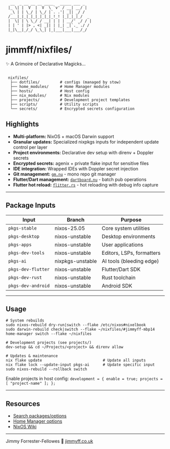 ```text
  __  _ __ __ __ ____   _____ ___ _    
 |_ \| |  V  |  V  \ `v' / __| __/ |   
  _\ | | \_/ | \_/ |`. .'| _|| _/ /    
 /___|_|_|_|_|_|_|_|_!_! |_|_|_|_/  _  
 |  \| | \ \_/ / __| | | | __/' _/ / | 
 | | ' | |> , <| _|| | |_| _|`._`./ /  
 |_|\__|_/_/ \_\_| |_|___|___|___/_/   

```

# jimmff/nixfiles/

✨ A Grimoire of Declarative Magicks...

```text

 nixfiles/
  ├── dotfiles/         # configs (managed by stow)
  ├── home_modules/     # Home Manager modules
  ├── hosts/            # Host config
  ├── nix_modules/      # Nix modules
  ├── projects/         # Development project templates
  ├── scripts/          # Utility scripts
  └── secrets/          # Encrypted secrets configuration

```

## Highlights

- **Multi-platform:** NixOS + macOS Darwin support
- **Granular updates:** Specialized nixpkgs inputs for independent update control per layer
- **Project environments:** Declarative dev setup with direnv + Doppler secrets
- **Encrypted secrets:** agenix + private flake input for sensitive files
- **IDE integration:** Wrapped IDEs with Doppler secret injection
- **Git management:** [`gm.nu`](scripts/git-manager/) - mono repo git manager
- **Flutter/Dart management:** [`dartboard.nu`](scripts/dartboard/) - batch pub operations
- **Flutter hot reload:** [`flitter.rs`](scripts/flitter/) - hot reloading with debug info capture

---

## Package Inputs

| Input | Branch | Purpose |
|-------|--------|---------|
| `pkgs-stable` | nixos-25.05 | Core system utilities |
| `pkgs-desktop` | nixos-unstable | Desktop environments |
| `pkgs-apps` | nixos-unstable | User applications |
| `pkgs-dev-tools` | nixos-unstable | Editors, LSPs, formatters |
| `pkgs-ai` | nixpkgs-unstable | AI tools (bleeding edge) |
| `pkgs-dev-flutter` | nixos-unstable | Flutter/Dart SDK |
| `pkgs-dev-rust` | nixos-unstable | Rust toolchain |
| `pkgs-dev-android` | nixos-unstable | Android SDK |

---

## Usage

```shell
# System rebuilds
sudo nixos-rebuild dry-run|switch --flake /etc/nixos#nixelbook
sudo darwin-rebuild check|switch --flake ~/nixfiles/#jimmyff-mbp14
home-manager switch --flake ~/nixfiles

# Development projects (see projects/)
dev-setup && cd ~/Projects/<project> && direnv allow

# Updates & maintenance
nix flake update                           # Update all inputs
nix flake lock --update-input pkgs-ai      # Update specific input
sudo nixos-rebuild --rollback switch
```

Enable projects in host config: `development = { enable = true; projects = [ "project-name" ]; };`

---

## Resources

- [Search packages/options](https://search.nixos.org/)
- [Home Manager options](https://home-manager-options.extranix.com/)
- [NixOS Wiki](https://wiki.nixos.org/)

---

Jimmy Forrester-Fellowes 🌈 [jimmyff.co.uk](https://www.jimmyff.co.uk/)
